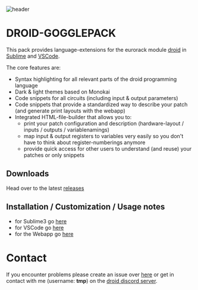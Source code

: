 ![header](https://raw.githubusercontent.com/letmp/droid-goggle-pack/main/header.png)

# DROID-GOGGLEPACK
This pack provides language-extensions for the eurorack module [droid](https://www.modulargrid.net/e/der-mann-mit-der-maschine-droid) in [Sublime](https://www.sublimetext.com/) and [VSCode](https://code.visualstudio.com/).

The core features are:
- Syntax highlighting for all relevant parts of the droid programming language
- Dark & light themes based on Monokai
- Code snippets for all circuits (including input & output parameters)
- Code snippets that provide a standardized way to describe your patch (and generate print layouts with the webapp)
- Integrated HTML-file-builder that allows you to:
  - print your patch configuration and description (hardware-layout / inputs / outputs / variablenamings)
  - map input & output registers to variables very easily so you don't have to think about register-numberings anymore
  - provide quick access for other users to understand (and reuse) your patches or only snippets

## Downloads
Head over to the latest [releases](https://github.com/letmp/droid-pack/releases/tag/v0.1)

## Installation / Customization / Usage notes

- for Sublime3 go [here](https://github.com/letmp/droid-pack/tree/main/language-extensions/sublime)
- for VSCode go [here](https://github.com/letmp/droid-pack/tree/main/language-extensions/vscode)
- for the Webapp go [here](https://github.com/letmp/droid-pack/tree/main/webapp)

# Contact

If you encounter problems please create an issue over [here](https://github.com/letmp/droid-pack/issues) or get in contact with me (username: **tmp**) on the [droid discord server](https://discord.gg/9TUcRmH).
